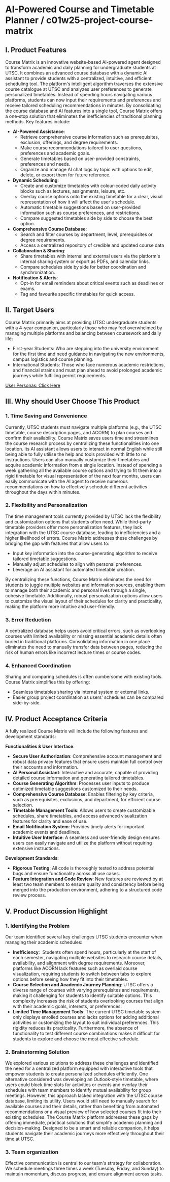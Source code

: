 # AI-Powered Course and Timetable Planner / c01w25-project-course-matrix

## I. Product Features

Course Matrix is an innovative website-based AI-powered agent designed to transform academic and daily planning for undergraduate students at UTSC. It combines an advanced course database with a dynamic AI assistant to provide students with a centralized, intuitive, and efficient scheduling tool. The platform's intelligent algorithm traverses the extensive course catalogue at UTSC and analyzes user preferences to generate personalized timetables. Instead of spending hours navigating various platforms, students can now input their requirements and preferences and receive tailored scheduling recommendations in minutes.
By consolidating the course database and AI features into a single tool, Course Matrix offers a one-stop solution that eliminates the inefficiencies of traditional planning methods.
Key features include:

- **AI-Powered Assistance**:
  - Retrieve comprehensive course information such as prerequisites, exclusion, offerings, and degree requirements.
  - Make course recommendations tailored to user questions, preferences and academic goals.
  - Generate timetables based on user-provided constraints, preferences and needs.
  - Organize and manage AI chat logs by topic with options to edit, delete, or export them for future reference.
- **Dynamic Scheduling**:
  - Create and customize timetables with colour-coded daily activity blocks such as lectures, assignments, leisure, etc.
  - Overlay course options onto the existing timetable for a clear, visual representation of how it will affect the user's schedule.
  - Automatic timetable suggestions based on user-provided information such as course preferences, and restrictions.
  - Compare suggested timetables side by side to choose the best option.
- **Comprehensive Course Database**:
  - Search and filter courses by department, level, prerequisites or degree requirements.
  - Access a centralized repository of credible and updated course data
- **Collaboration & Sharing**:
  - Share timetables with internal and external users via the platform's internal sharing system or export as PDFs, and calendar links.
  - Compare schedules side by side for better coordination and synchronization.
- **Notification & Alerts**:
  - Opt-in for email reminders about critical events such as deadlines or exams.
  - Tag and favourite specific timetables for quick access.

## II. Target Users

Course Matrix primarily aims at providing UTSC undergraduate students with a 4-year companion, particularly those who may feel overwhelmed by managing multiple platforms and balancing between coursework and daily life:

- First-year Students: Who are stepping into the university environment for the first time and need guidance in navigating the new environments, campus logistics and course planning.
- International Students: Those who face numerous academic restrictions, and financial strains and must plan ahead to avoid prolonged academic journeys while fulfilling permit requirements.

[User Personas: Click Here](personas.pdf)

## III. Why should User Choose This Product

### 1. Time Saving and Convenience

Currently, UTSC students must navigate multiple platforms (e.g., the UTSC timetable, course description pages, and ACORN) to plan courses and confirm their availability. Course Matrix saves users time and streamlines the course research process by centralizing these functionalities into one location. Its AI assistant allows users to interact in normal English while still being able to fully utilise the help and tools provided with little to no instructions. Users can also manually customize their timetables and acquire academic information from a single location. Instead of spending a week gathering all the available course options and trying to fit them into a rigid timetable for visual representation of the next four months, users can easily communicate with the AI agent to receive numerous recommendations on how to effectively schedule different activities throughout the days within minutes.

### 2. Flexibility and Personalization

The time management tools currently provided by UTSC lack the flexibility and customization options that students often need. While third-party timetable providers offer more personalization features, they lack integration with the UTSC course database, leading to inefficiencies and a higher likelihood of errors.
Course Matrix addresses these challenges by bridging the gap with features that allow users to:

- Input key information into the course-generating algorithm to receive tailored timetable suggestions.
- Manually adjust schedules to align with personal preferences.
- Leverage an AI assistant for automated timetable creation.

By centralizing these functions, Course Matrix eliminates the need for students to juggle multiple websites and information sources, enabling them to manage both their academic and personal lives through a single, cohesive timetable. Additionally, robust personalization options allow users to customize the visual layout of their schedules for clarity and practicality, making the platform more intuitive and user-friendly.

### 3. Error Reduction

A centralized database helps users avoid critical errors, such as overlooking courses with limited availability or missing essential academic details often buried in traditional platforms. Consolidating information in one place eliminates the need to manually transfer data between pages, reducing the risk of human errors like incorrect lecture times or course codes.

### 4. Enhanced Coordination

Sharing and comparing schedules is often cumbersome with existing tools. Course Matrix simplifies this by offering:

- Seamless timetables sharing via internal system or external links.
- Easier group project coordination as users' schedules can be compared side-by-side.

## IV. Product Acceptance Criteria

A fully realized Course Matrix will include the following features and development standards:

**Functionalities & User Interface**:

- **Secure User Authorization**: Comprehensive account management and robust data privacy features that ensure users maintain full control over their accounts and information.
- **AI Personal Assistant**: Interactive and accurate, capable of providing detailed course information and generating tailored timetables.
- **Course Generating Algorithm**: Processes user inputs to produce optimized timetable suggestions customized to their needs.
- **Comprehensive Course Database**: Enables filtering by key criteria, such as prerequisites, exclusions, and department, for efficient course selection.
- **Timetable Management Tools**: Allows users to create customizable schedules, share timetables, and access advanced visualization features for clarity and ease of use.
- **Email Notification System**: Provides timely alerts for important academic events and deadlines.
- **Intuitive User Interface**: A seamless and user-friendly design ensures users can easily navigate and utilize the platform without requiring extensive instructions.

**Development Standards**:
- **Rigorous Testing**: All code is thoroughly tested to address potential bugs and ensure functionality across all use cases.
- **Feature Integration and Code Review**: New features are reviewed by at least two team members to ensure quality and consistency before being merged into the production environment, adhering to a structured code review process.

## V. Product Discussion Highlight

### 1. Identifying the Problem

Our team identified several key challenges UTSC students encounter when managing their academic schedules:

- **Inefficiency**:  Students often spend hours, particularly at the start of each semester, navigating multiple websites to research course details, availability, and alignment with degree requirements. Moreover, platforms like ACORN lack features such as overlaid course visualization, requiring students to switch between tabs to explore options before seeing how they fit into their timetables.
- **Course Selection and Academic Journey Planning**: UTSC offers a diverse range of courses with varying prerequisites and requirements, making it challenging for students to identify suitable options. This complexity increases the risk of students overlooking courses that align with their academic goals, interests, or preferences.
- **Limited Time Management Tools**: The current UTSC timetable system only displays enrolled courses and lacks options for adding additional activities or customizing the layout to suit individual preferences. This rigidity reduces its practicality. Furthermore, the absence of functionality to test different course combinations makes it difficult for students to explore and choose the most effective schedule.

### 2. Brainstorming Solution

We explored various solutions to address these challenges and identified the need for a centralized platform equipped with interactive tools that empower students to create personalized schedules efficiently.
One alternative considered was developing an Outlook-style timetable, where users could block time slots for activities or events and overlay their schedules with team members to identify mutual availability for group meetings. However, this approach lacked integration with the UTSC course database, limiting its utility. Users would still need to manually search for available courses and their details, rather than benefiting from automated recommendations or a visual preview of how selected courses fit into their existing schedules.
The Course Matrix platform addresses these gaps by offering immediate, practical solutions that simplify academic planning and decision-making. Designed to be a smart and reliable companion, it helps students navigate their academic journeys more effectively throughout their time at UTSC.

### 3. Team organization

Effective communication is central to our team's strategy for collaboration. We schedule meetings three times a week (Tuesday, Friday, and Sunday) to maintain momentum, discuss progress, and ensure alignment across tasks.
